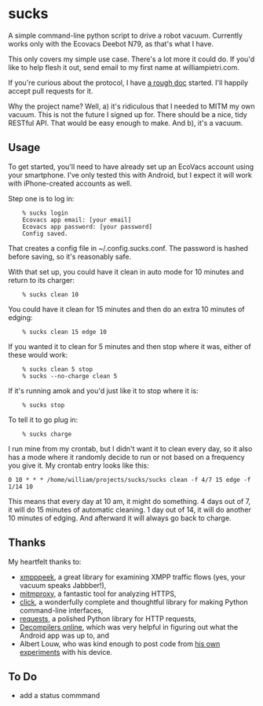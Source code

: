 sucks
=====

A simple command-line python script to drive a robot vacuum. Currently
works only with the Ecovacs Deebot N79, as that's what I have.

This only covers my simple use case. There's a lot more it could do.
If you'd like to help flesh it out, send email to my first name at
williampietri.com.

If you're curious about the protocol, I have [a rough doc](protocol.md)
started. I'll happily accept pull requests for it.

Why the project name? Well, a) it's ridiculous that I needed to MITM
my own vacuum.  This is not the future I signed up for. There should
be a nice, tidy RESTful API. That would be easy enough to make. And b),
it's a vacuum.

## Usage

To get started, you'll need to have already set up an EcoVacs account
using your smartphone. I've only tested this with Android, but I expect
it will work with iPhone-created accounts as well.

Step one is to log in:
```
    % sucks login
    Ecovacs app email: [your email]
    Ecovacs app password: [your password]
    Config saved.
```

That creates a config file in ~/.config.sucks.conf. The password is
hashed before saving, so it's reasonably safe.

With that set up, you could have it clean in auto mode for 10 minutes
and return to its charger:

```
    % sucks clean 10
```

You could have it clean for 15 minutes and then do an extra 10 minutes
of edging:

```
    % sucks clean 15 edge 10
```

If you wanted it to clean for 5 minutes and then stop where it was,
either of these would work:

```
    % sucks clean 5 stop
    % sucks --no-charge clean 5
```

If it's running amok and you'd just like it to stop where it is:

```
    % sucks stop
```

To tell it to go plug in:

```
    % sucks charge
```

I run mine from my crontab, but I didn't want it to clean every day,
so it also has a mode where it randomly decide to run or not based on
a frequency you give it. My crontab entry looks like this:

```
0 10 * * * /home/william/projects/sucks/sucks clean -f 4/7 15 edge -f 1/14 10
```

This means that every day at 10 am, it might do something. 4 days out
of 7, it will do 15 minutes of automatic cleaning. 1 day out of 14,
it will do another 10 minutes of edging. And afterward it will always
go back to charge.


## Thanks

My heartfelt thanks to:

* [xmpppeek](https://www.beneaththewaves.net/Software/XMPPPeek.html),
a great library for examining XMPP traffic flows (yes, your vacuum
speaks Jabbber!),
* [mitmproxy](https://mitmproxy.org/), a fantastic tool for analyzing HTTPS,
* [click](http://click.pocoo.org/), a wonderfully complete and thoughtful
library for making Python command-line interfaces,
* [requests](http://docs.python-requests.org/en/master/), a polished Python
library for HTTP requests,
* [Decompilers online](http://www.javadecompilers.com/apk), which was
very helpful in figuring out what the Android app was up to, and
* Albert Louw, who was kind enough to post code from [his own
experiments](https://community.smartthings.com/t/ecovacs-deebot-n79/93410/33)
with his device.





## To Do

* add a status commmand
